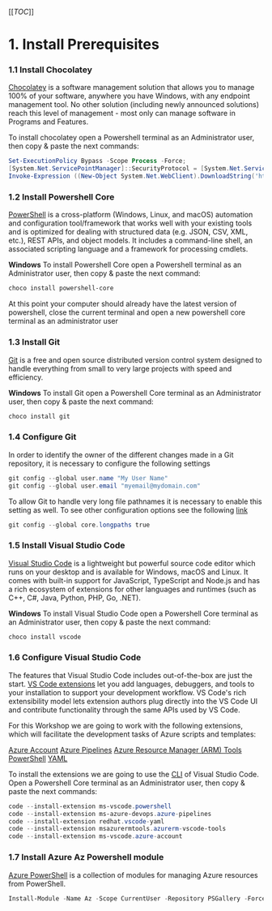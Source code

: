 [[_TOC_]]

# 1. Install Prerequisites

### 1.1 Install Chocolatey

[Chocolatey](https://chocolatey.org/) is a software management solution that allows you to manage 100% of your software, anywhere you have Windows, with any endpoint management tool. No other solution (including newly announced solutions) reach this level of management - most only can manage software in Programs and Features.

To install chocolatey open a Powershell terminal as an Administrator user, then copy & paste the next commands:

```powershell
Set-ExecutionPolicy Bypass -Scope Process -Force;
[System.Net.ServicePointManager]::SecurityProtocol = [System.Net.ServicePointManager]::SecurityProtocol -bor 3072;
Invoke-Expression ((New-Object System.Net.WebClient).DownloadString('https://community.chocolatey.org/install.ps1'))
```

### 1.2 Install Powershell Core

[PowerShell](https://github.com/PowerShell/PowerShell) is a cross-platform (Windows, Linux, and macOS) automation and configuration tool/framework that works well with your existing tools and is optimized for dealing with structured data (e.g. JSON, CSV, XML, etc.), REST APIs, and object models. It includes a command-line shell, an associated scripting language and a framework for processing cmdlets.

**Windows**
To install Powershell Core open a Powershell terminal as an Administrator user, then copy & paste the next command:

```powershell
choco install powershell-core
```

At this point your computer should already have the latest version of powershell, close the current terminal and open a new powershell core terminal as an administrator user

### 1.3 Install Git

[Git](https://git-scm.com/) is a free and open source distributed version control system designed to handle everything from small to very large projects with speed and efficiency.

**Windows**
To install Git open a Powershell Core terminal as an Administrator user, then copy & paste the next command:

```powershell
choco install git
```

### 1.4 Configure Git
In order to identify the owner of the different changes made in a Git repository, it is necessary to configure the following settings

```powershell
git config --global user.name "My User Name"
git config --global user.email "myemail@mydomain.com"
```

To allow Git to handle very long file pathnames it is necessary to enable this setting as well. To see other configuration options see the following [link](https://git-scm.com/docs/git-config)

```powershell
git config --global core.longpaths true
```

### 1.5 Install Visual Studio Code

[Visual Studio Code](https://code.visualstudio.com/) is a lightweight but powerful source code editor which runs on your desktop and is available for Windows, macOS and Linux. It comes with built-in support for JavaScript, TypeScript and Node.js and has a rich ecosystem of extensions for other languages and runtimes (such as C++, C#, Java, Python, PHP, Go, .NET).

**Windows**
To install Visual Studio Code open a Powershell Core terminal as an Administrator user, then copy & paste the next command:

```powershell
choco install vscode
```

### 1.6 Configure Visual Studio Code

The features that Visual Studio Code includes out-of-the-box are just the start. [VS Code extensions](https://marketplace.visualstudio.com/VSCode) let you add languages, debuggers, and tools to your installation to support your development workflow. VS Code's rich extensibility model lets extension authors plug directly into the VS Code UI and contribute functionality through the same APIs used by VS Code.

For this Workshop we are going to work with the following extensions, which will facilitate the development tasks of Azure scripts and templates:

[Azure Account](https://marketplace.visualstudio.com/items?itemName=ms-vscode.azure-account)
[Azure Pipelines](https://marketplace.visualstudio.com/items?itemName=ms-azure-devops.azure-pipelines)
[Azure Resource Manager (ARM) Tools](https://marketplace.visualstudio.com/items?itemName=msazurermtools.azurerm-vscode-tools)
[PowerShell](https://marketplace.visualstudio.com/items?itemName=ms-vscode.PowerShell)
[YAML](https://marketplace.visualstudio.com/items?itemName=redhat.vscode-yaml)

To install the extensions we are going to use the [CLI](https://code.visualstudio.com/docs/editor/command-line) of Visual Studio Code. Open a Powershell Core terminal as an Administrator user, then copy & paste the next commands:

```powershell
code --install-extension ms-vscode.powershell
code --install-extension ms-azure-devops.azure-pipelines
code --install-extension redhat.vscode-yaml
code --install-extension msazurermtools.azurerm-vscode-tools
code --install-extension ms-vscode.azure-account
```
### 1.7 Install Azure Az Powershell module

[Azure PowerShell](https://learn.microsoft.com/en-us/powershell/azure/) is a collection of modules for managing Azure resources from PowerShell.

```powershell
Install-Module -Name Az -Scope CurrentUser -Repository PSGallery -Force
```

